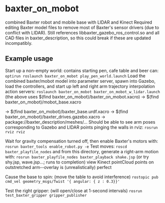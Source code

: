 # baxter_on_mobot
combined Baxter robot and mobile base with LIDAR and Kinect
Required editing Baxter model files to remove most of Baxter's sensor drivers (due to conflict with LIDAR).
Still references libbaxter_gazebo_ros_control.so and all CAD files in baxter_description, so this could
break if these are updated incompatibly.

## Example usage
Start up a non-empty world: contains starting pen, cafe table and beer can:
 `optirun roslaunch baxter_on_mobot play_pen_world.launch` 
 Load the combined baxter/mobot model into parameter server, spawn into Gazebo, load the controllers, and
 start up left and right arm trajectory interpolation action servers:
 `roslaunch baxter_on_mobot baxter_on_mobot_w_lidar.launch` 
 (the above uses $(find baxter_on_mobot)/baxter_on_mobot.xacro)
  ->  $(find baxter_on_mobot)/mobot_base.xacro
  
  ->  $(find baxter_on_mobot)/baxter_base.urdf.xacro
    -> $(find baxter_on_mobot)/baxter_drives.gazebo.xacro
    -> package://baxter_description/meshes/...
 Should be able to see arm poses corresponding to Gazebo and LIDAR points pinging the walls in rviz:
  `rosrun rviz rviz`  


 Wait for gravity compensation turned off, then enable Baxter's motors with:
   `rosrun baxter_tools enable_robot.py -e`
 Test moves: 
  `roscd baxter_playfile_nodes` and from this directory, generate a right-arm motion with:
  `rosrun baxter_playfile_nodes baxter_playback shake.jsp`  (or try shy.jsp, wave.jsp...; runs to completion)
  view Kinect pointCloud points on outstretched arm--overlay is (unrealistically) perfect
     
 Cause the base to spin: (move the table to avoid interference)
  `rostopic pub cmd_vel geometry_msgs/Twist '{ angular: { z : 0.3}}'`   
  
 Test the right gripper: (will open/close at 1-second intervals)
  `rosrun test_baxter_gripper gripper_publisher`

    
